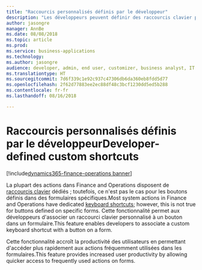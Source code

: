 ```yaml
---
title: "Raccourcis personnalisés définis par le développeur"
description: "Les développeurs peuvent définir des raccourcis clavier personnalisés pour les actions de formulaire."
author: jasongre
manager: AnnBe
ms.date: 08/08/2018
ms.topic: article
ms.prod: 
ms.service: business-applications
ms.technology: 
ms.author: jasongre
audience: developer, admin, end user, customizer, business analyst, IT pro
ms.translationtype: HT
ms.sourcegitcommit: 7d6f339c1e92c937c47306db6da360eb8fdd5d77
ms.openlocfilehash: 2f62d77883ee2ec88df48c3bcf1230dd5ed5b288
ms.contentlocale: fr-fr
ms.lasthandoff: 08/16/2018

---
```


# <a name="developer-defined-custom-shortcuts"></a><span data-ttu-id="08001-103">Raccourcis personnalisés définis par le développeur</span><span class="sxs-lookup"><span data-stu-id="08001-103">Developer-defined custom shortcuts</span></span>

[!include[dynamics365-finance-operations banner](../includes/dynamics365-finance-operations.md)]

<span data-ttu-id="08001-104">La plupart des actions dans Finance and Operations disposent de [raccourcis clavier](/dynamics365/unified-operations/fin-and-ops/get-started/shortcut-keys) dédiés ; toutefois, ce n'est pas le cas pour les boutons définis dans des formulaires spécifiques.</span><span class="sxs-lookup"><span data-stu-id="08001-104">Most system actions in Finance and Operations have dedicated [keyboard shortcuts](/dynamics365/unified-operations/fin-and-ops/get-started/shortcut-keys); however, this is not true for buttons defined on specific forms.</span></span> <span data-ttu-id="08001-105">Cette fonctionnalité permet aux développeurs d'associer un raccourci clavier personnalisé à un bouton dans un formulaire.</span><span class="sxs-lookup"><span data-stu-id="08001-105">This feature enables developers to associate a custom keyboard shortcut with a button on a form.</span></span>  

<span data-ttu-id="08001-106">Cette fonctionnalité accroît la productivité des utilisateurs en permettant d'accéder plus rapidement aux actions fréquemment utilisées dans les formulaires.</span><span class="sxs-lookup"><span data-stu-id="08001-106">This feature provides increased user productivity by allowing quicker access to frequently used actions on forms.</span></span>  


